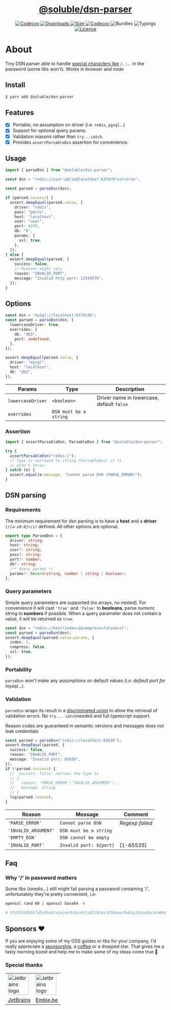 <p align="center">
  <a href="https://github.com/soluble-io/cache-interop/tree/main/packages/dsn-parser">
    <h1 align="center">@soluble/dsn-parser</h1>
  </a>
</p>

<p align="center">
  <a aria-label="Version" href="https://npm.im/@soluble/dsn-parser">
    <img alt="Codecov" src="https://img.shields.io/npm/v/@soluble/dsn-parser.svg?style=for-the-badge&labelColor=000000" />
  </a>
  <a aria-label="Downloads" href="https://npm.im/@soluble/dsn-parser">
    <img alt="Downloads" src="https://img.shields.io/npm/dm/@soluble/dsn-parser?style=for-the-badge&labelColor=000000" />
  </a>
  <a aria-label="Size" href="https://bundlephobia.com/result?p=@soluble/dsn-parser">
    <img alt="Size" src="https://img.shields.io/bundlephobia/minzip/@soluble/dsn-parser?label=MinGZIP&style=for-the-badge&labelColor=000000" />
  </a>
  <a aria-label="Coverage" href="https://codecov.io/gh/soluble-io/cache-interop">
    <img alt="Codecov" src="https://img.shields.io/codecov/c/github/soluble-io/cache-interop?label=unit&logo=codecov&flag=dsnParserUnit&style=for-the-badge&labelColor=000000" />
  </a>
  <a aria-label="Node">
    <img alt="Bundles" src="https://img.shields.io/static/v1?label=&message=cjs|esm&logo=webpack&style=for-the-badge&labelColor=444&color=informational" />
  </a>
  <a aria-label="Typings">
    <img alt="Typings" src="https://img.shields.io/static/v1?label=typings&message=4.5%2B&logo=typescript&style=for-the-badge&labelColor=000000&color=9cf" />
  </a>
  <a aria-label="Licence" href="https://github.com/soluble-io/cache-interop/blob/main/LICENSE">
    <img alt="Licence" src="https://img.shields.io/npm/l/@soluble/cache-ioredis?style=for-the-badge&labelColor=000000" />
  </a>
</p>

# About

Tiny DSN parser able to handle [special characters like](#why--in-password-matters) `/`, `:`... in the password (some libs won't).
Works in browser and node

## Install

```bash
$ yarn add @soluble/dsn-parser
```

## Features

- [x] Portable, no assumption on driver (i.e: `redis`, `pgsql`...)
- [x] Support for optional query params.
- [x] Validation reasons rather than `try...catch`.
- [x] Provides `assertParsableDsn` assertion for convenience.

## Usage

```typescript
import { parseDsn } from "@soluble/dsn-parser";

const dsn = "redis://user:p@/ss@localhost:6379/0?ssl=true";

const parsed = parseDsn(dsn);

if (parsed.success) {
  assert.deepEqual(parsed.value, {
    driver: "redis",
    pass: "p@/ss",
    host: "localhost",
    user: "user",
    port: 6379,
    db: "0",
    params: {
      ssl: true,
    },
  });
} else {
  assert.deepEqual(parsed, {
    success: false,
    // Reasons might vary
    reason: "INVALID_PORT",
    message: "Invalid http port: 12345678",
  });
}
```

## Options

```typescript
const dsn = "mySql://localhost:6379/db";
const parsed = parseDsn(dsn, {
  lowercaseDriver: true,
  overrides: {
    db: "db3",
    port: undefined,
  },
});

assert.deepEqual(parsed.value, {
  driver: "mysql",
  host: "localhost",
  db: "db3",
});
```

| Params            | Type                   | Description                               |
| ----------------- | ---------------------- | ----------------------------------------- |
| `lowercaseDriver` | `<boolean>`            | Driver name in lowercase, default `false` |
| `overrides`       | `DSN must be a string` |                                           |

### Assertion

```typescript
import { assertParsableDsn, ParsableDsn } from "@soluble/dsn-parser";

try {
  assertParsableDsn("redis:/");
  // Type is narrowed to string (ParsableDsn) if it
  // didn't throw.
} catch (e) {
  assert.equal(e.message, "Cannot parse DSN (PARSE_ERROR)");
}
```

## DSN parsing

### Requirements

The minimum requirement for dsn parsing is to have a **host** and
a **driver** _`(/[a-z0-9]+/i)`_ defined. All other options are optional.

```typescript
export type ParsedDsn = {
  driver: string;
  host: string;
  user?: string;
  pass?: string;
  port?: number;
  db?: string;
  /** Query params */
  params?: Record<string, number | string | boolean>;
};
```

### Query parameters

Simple query parameters are supported (no arrays, no nested). For convenience
it will cast `'true'` and `'false'` to **booleans**,
parse numeric string to **numbers** if possible. When a query
parameter does not contain a value, it will be returned as `true`.

```typescript
const dsn = "redis://host?index=1&compress=false&ssl";
const parsed = parseDsn(dsn);
assert.deepEqual(parsed.value.params, {
  index: 1,
  compress: false,
  ssl: true,
});
```

### Portability

`parseDsn` won't make any assumptions on default values _(i.e: default port for mysql...)_.

### Validation

`parseDsn` wraps its result in a [discriminated union](https://basarat.gitbook.io/typescript/type-system/discriminated-unions)
to allow the retrieval of validation errors. No `try... catch`needed and full typescript support.

Reason codes are guaranteed in semantic versions and messages does not
leak credentials

```typescript
const parsed = parseDsn("redis://localhost:65636");
assert.deepEqual(parsed, {
  success: false,
  reason: "INVALID_PORT",
  message: "Invalid port: 65636",
});
if (!parsed.success) {
  // `success: false` narrows the type to
  // {
  //   reason: 'PARSE_ERROR'|'INVALID_ARGUMENT'|...
  //   message: string
  // }
  log(parsed.reason);
}
```

| Reason               | Message                 | Comment         |
| -------------------- | ----------------------- | --------------- |
| `'PARSE_ERROR'`      | `Cannot parse DSN`      | _Regexp failed_ |
| `'INVALID_ARGUMENT'` | `DSN must be a string`  |                 |
| `'EMPTY_DSN'`        | `DSN cannot be empty`   |                 |
| `'INVALID_PORT'`     | `Invalid port: ${port}` | [1-65535]       |

## Faq

### Why '/' in password matters

Some libs (ioredis...) still might fail parsing a password containing '/',
unfortunately they're pretty convenient, i.e:

```bash
openssl rand 60 | openssl base64 -A

# YFUXIG9INIK7dFyE9aXtxLmjmnYL0zv6YluBJJbC6alKIBema/MwEGy3VUpx0oLAvWHUFGFMagAdLxrB
```

## Sponsors ❤️

If you are enjoying some of my OSS guides or libs for your company, I'd really appreciate a [sponsorship](https://github.com/sponsors/belgattitude), a [coffee](https://ko-fi.com/belgattitude) or a dropped star. That gives me a tasty morning boost and help me to make some of my ideas come true 🙏

### Special thanks

<table>
  <tr>
    <td>
      <a href="https://www.jetbrains.com/?ref=belgattitude" target="_blank">
         <img width="65" src="https://asset.brandfetch.io/idarKiKkI-/id53SttZhi.jpeg" alt="Jetbrains logo" />
      </a>
    </td>
    <td>
      <a href="https://www.embie.be/?ref=belgattitude" target="_blank">
        <img width="65" src="https://avatars.githubusercontent.com/u/98402122?s=200&v=4" alt="Jetbrains logo" />    
      </a>
    </td>
  </tr>
  <tr>
    <td align="center">
      <a href="https://www.jetbrains.com/?ref=belgattitude" target="_blank">JetBrains</a>
    </td>
    <td align="center">
      <a href="https://www.embie.be/?ref=belgattitude" target="_blank">Embie.be</a>
    </td>
   </tr>
</table>
